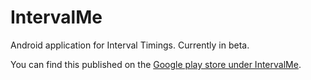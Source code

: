 # IntervalMe
Android application for Interval Timings. Currently in beta.

You can find this published on the [Google play store under IntervalMe](https://play.google.com/store/apps/details?id=io.github.crr0004.intervalme).
